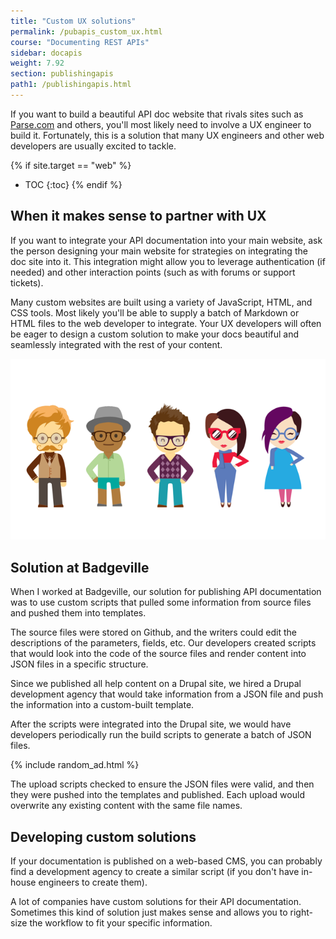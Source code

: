 ```yaml
---
title: "Custom UX solutions"
permalink: /pubapis_custom_ux.html
course: "Documenting REST APIs"
sidebar: docapis
weight: 7.92
section: publishingapis 
path1: /publishingapis.html
---
```


If you want to build a beautiful API doc website that rivals sites such as [Parse.com](http://parse.com) and others, you'll most likely need to involve a UX engineer to build it. Fortunately, this is a solution that many UX engineers and other web developers are usually excited to tackle.

{% if site.target == "web" %}
* TOC
{:toc}
{% endif %}

## When it makes sense to partner with UX

If you want to integrate your API documentation into your main website, ask the person designing your main website for strategies on integrating the doc site into it. This integration might allow you to leverage authentication (if needed) and other interaction points (such as with forums or support tickets).

Many custom websites are built using a variety of JavaScript, HTML, and CSS tools. Most likely you'll be able to supply a batch of Markdown or HTML files to the web developer to integrate. Your UX developers will often be eager to design a custom solution to make your docs beautiful and seamlessly integrated with the rest of your content.

<img src="images/uxteam.png" alt="Getting help from your UX team" />

## Solution at Badgeville

When I worked at Badgeville, our solution for publishing API documentation was to use custom scripts that pulled some information from source files and pushed them into templates.

The source files were stored on Github, and the writers could edit the descriptions of the parameters, fields, etc. Our developers created scripts that would look into the code of the source files and render content into JSON files in a specific structure.

Since we published all help content on a Drupal site, we hired a Drupal development agency that would take information from a JSON file and push the information into a custom-built template.

After the scripts were integrated into the Drupal site, we would have developers periodically run the build scripts to generate a batch of JSON files.

{% include random_ad.html %}

The upload scripts checked to ensure the JSON files were valid, and then they were pushed into the templates and published. Each upload would overwrite any existing content with the same file names.

## Developing custom solutions

If your documentation is published on a web-based CMS, you can probably find a development agency to create a similar script (if you don't have in-house engineers to create them).

A lot of companies have custom solutions for their API documentation. Sometimes this kind of solution just makes sense and allows you to right-size the workflow to fit your specific information.
